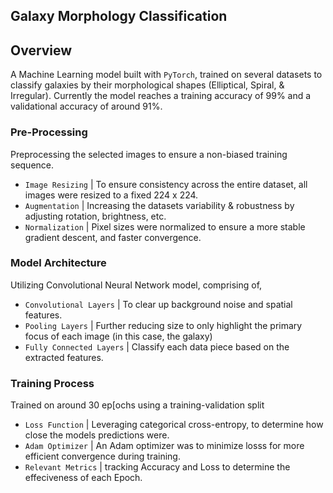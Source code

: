 ﻿## Galaxy Morphology Classification

## Overview

A Machine Learning model built with `PyTorch`, trained on several datasets to classify galaxies by their morphological shapes (Elliptical, Spiral, & Irregular). Currently the model reaches a training accuracy of 99% and a validational accuracy of around 91%.

### Pre-Processing
Preprocessing the selected images to ensure a non-biased training sequence.
- `Image Resizing` | To ensure consistency across the entire dataset, all images were resized to a fixed 224 x 224.
- `Augmentation` | Increasing the datasets variability & robustness by adjusting rotation, brightness, etc.
- `Normalization` | Pixel sizes were normalized to ensure a more stable gradient descent, and faster convergence.

### Model Architecture
Utilizing Convolutional Neural Network model, comprising of,
- `Convolutional Layers` | To clear up background noise and spatial features.
- `Pooling Layers` | Further reducing size to only highlight the primary focus of each image (in this case, the galaxy)
- `Fully Connected Layers` | Classify each data piece based on the extracted features.

### Training Process
Trained on around 30 ep[ochs using a training-validation split
- `Loss Function` | Leveraging categorical cross-entropy, to determine how close the models predictions were.
- `Adam Optimizer` | An Adam optimizer was to minimize losss for more efficient convergence during training.
- `Relevant Metrics` | tracking Accuracy and Loss to determine the effeciveness of each Epoch.

